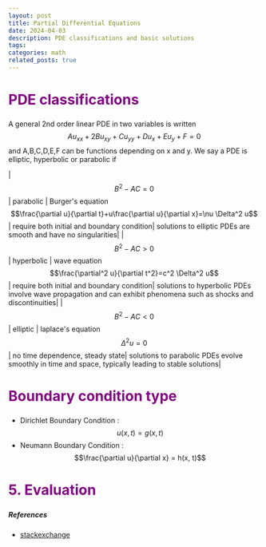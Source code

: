 ```yaml
---
layout: post
title: Partial Differential Equations
date: 2024-04-03 
description: PDE classifications and basic solutions
tags: 
categories: math
related_posts: true
---
```





<a class="anchor" id="section1"></a>
<h2 style="color:purple;font-size: 2em;">PDE classifications</h2>

A general 2nd order linear PDE in two variables is written
$$Au_{xx}+2Bu_{xy}+C u_{yy}+ Du_x +Eu_y +F=0$$
and A,B,C,D,E,F can be functions depending on x and y. We say a PDE is elliptic, hyperbolic or parabolic if 

|$$B^2-AC=0$$| parabolic |  Burger's equation $$\frac{\partial u}{\partial t}+u\frac{\partial u}{\partial x}=\nu \Delta^2 u$$| require both initial and boundary condition| solutions to elliptic PDEs are smooth and have no singularities|
|$$B^2-AC>0$$| hyperbolic |  wave equation $$\frac{\partial^2 u}{\partial t^2}=c^2 \Delta^2 u$$| require both initial and boundary condition| solutions to hyperbolic PDEs involve wave propagation and can exhibit phenomena such as shocks and discontinuities|
|$$B^2-AC<0$$| elliptic |  laplace's equation $$\Delta^2 u=0$$| no time dependence, steady state| solutions to parabolic PDEs evolve smoothly in time and space, typically leading to stable solutions|

<a class="anchor" id="section2"></a>
<h2 style="color:purple;font-size: 2em;">Boundary condition type</h2>

- Dirichlet Boundary Condition : $$u(x, t) = g(x, t)$$ 
- Neumann Boundary Condition : $$\frac{\partial u}{\partial x} = h(x, t)$$ 

<a class="anchor" id="section5"></a>
<h2 style="color:purple;font-size: 2em;">5. Evaluation </h2>



##### References
- [stackexchange](https://math.stackexchange.com/questions/3650360/why-are-certain-pde-called-elliptic-hyperbolic-or-parabolic)
